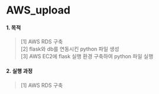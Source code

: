 # AWS_upload
#### 1. 목적 <br>
> [1] AWS RDS 구축 <br>
> [2] flask와 db를 연동시킨 python 파일 생성 <br>
> [3] AWS EC2에 flask 실행 환경 구축하여 python 파일 실행 <br>

#### 2. 실행 과정 <br>
> [1] AWS RDS 구축
